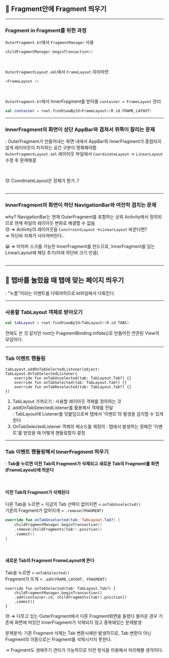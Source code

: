 ## 🎯 Fragment안에 Fragment 띄우기
___
### Fragment in Fragment를 위한 과정
`OuterFragment.kt`에서 `FragmentManager` 사용  
```Kotlin
childFragmentManager.beginTransaction()
```

<br>

`OuterFragmentLayout.xml`에서 `FrameLayout` 자리마련  
```Kotlin
<FrameLayout />
```

<br>

`OuterFragment.kt`에서 InnerFragment를 받아올 `container = FrameLayout` 관리 
```Kotlin
val container = root.findViewById<FrameLayout>(R.id.FRAME_LAYOUT)
```
___
### InnerFragment의 화면이 상단 AppBar와 겹쳐서 위쪽이 잘리는 문제
: OuterFragment가 만들어내는 화면 내에서 AppBar와 InnerFragment가 중첩되지 않게 레이아웃이 차지하는 공간 구분이 명확해야함   
`OuterFragmentLayout.xml` 레이아웃 파일에서 `CoordinateLayout` → `LinearLayout` 수정 후 문제해결  

<br>

😞 CoordinateLayout은 정체가 뭔가..?  
<br>

___
### InnerFragment의 화면이 하단 NavigationBar와 여전히 겹치는 문제
why? NavigationBar는 현재 OuterFragment를 포함하는 상위 Activity에서 정의되므로 현재 파일의 레이아웃 변화로 해결할 수 없음  
😞 ⇒ Activity의 레이아웃을 `ConstraintLayout` →`LinearLayout` 바꾼다면?  
⇒ 하단바 자체가 사라져버린다..

😀 ⇒ 어차피 스크롤 가능한 InnerFragment를 만드므로, InnerFragment를 담는 LinearLayout에 패딩 추가(아래 하단바 크기 만큼)  
<br>

___
## 🎯 탭바를 눌렀을 때 탭에 맞는 페이지 띄우기
: "누름"이라는 이벤트를 다뤄야하므로 kt파일에서 다뤄진다.  
___

### 사용할 TabLayout 객체로 받아오기
``` Kotlin
val tabLayout = root.findViewById<TabLayout>(R.id.TABS)
```
전에도 쓴 것 같지만 root는 FragmentBinding.inflate()로 만들어진 연관된 View의 모임이다.  
___
### Tab 이벤트 핸들링
```
tabLayout.addOnTabSelectedListener(object: TabLayout.OnTabSelectedListener{
	override fun onTabUnselected(tab: TabLayout.Tab?) {}
    override fun onTabSelected(tab: TabLayout.Tab?) {}
    override fun onTabReselected(tab: TabLayout.Tab?) {}
})
```
1. TabLayout 가져오기
: 사용할 레이아웃 객체를 정의하는 것
2. addOnTabSelectedListener를 활용해서 객체를 전달  
: TabLayout에 Listener를 덧붙임으로써 탭에서 '이벤트'의 발생을 감지할 수 있게된다
3. OnTabSelectedListener 객체의 메소드들 재정의
: 탭에서 발생하는 정해진 '이벤트'를 받았을 때 어떻게 핸들링할지 결정
___
### Tab 이벤트 핸들링해서 InnerFragment 띄우기
: **Tab을 누르면 이전 Tab의 Fragment가 삭제되고 새로운 Tab의 Fragment를 화면(FrameLayout)에 띄운다**  

<br>

#### 이전 Tab의 Fragment가 삭제된다
다른 Tab을 누르면 = 지금의 Tab 선택이 없어지면 = `onTabUnselected()`   
기존의 Fragment가 없어지게 = `.remove(FRAGMENT)`  

``` Kotlin
override fun onTabUnselected(tab: TabLayout.Tab?) {
	childFragmentManager.beginTransaction()
    .remove(childFragments[tab!!.position])
    .commit()
}
```
  <br>  

#### 새로운 Tab의 Fragment FrameLayout에 뜬다
Tab을 누르면 = `onTabSelected()`   
Fragment가 뜨게 = `.add(FRAME_LAYOUT, FRAGMENT)`
```
override fun onTabSelected(tab: TabLayout.Tab?) {
	childFragmentManager.beginTransaction()
	.add(container.id, childFragments[tab!!.position])
	.commit()
}
```

😞 ⇒ 다루고 있는 OuterFragment에서 다른 Fragment화면을 들렸다 돌아온 경우 기존에 화면에 떠있던 InnerFragment가 삭제되지 않고 중복돼있는 문제발생   

문제분석: 기존 Fragment 삭제는 Tab 변환시에만 발생하므로, Tab 변환이 아닌 Fragment의 이동으로는 Fragment를 삭제시키지 못한다.  

→ Fragment도 생애주기 관리가 가능하므로 이런 방식을 이용해서 처리해볼 생각이다.
